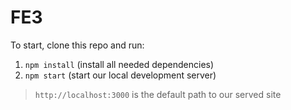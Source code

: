 # FE3

To start, clone this repo and run:
1. `npm install` (install all needed dependencies)
2. `npm start` (start our local development server)

> `http://localhost:3000` is the default path to our served site
